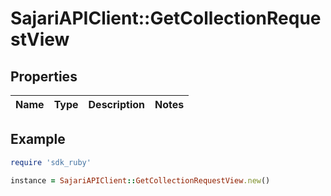 # SajariAPIClient::GetCollectionRequestView

## Properties

| Name | Type | Description | Notes |
| ---- | ---- | ----------- | ----- |

## Example

```ruby
require 'sdk_ruby'

instance = SajariAPIClient::GetCollectionRequestView.new()
```

